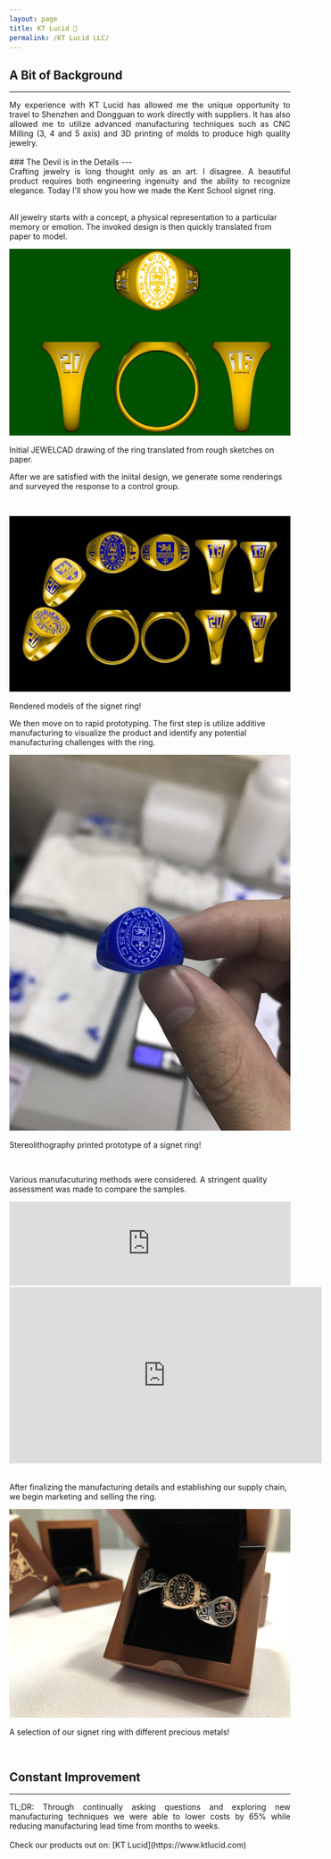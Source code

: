```yaml
---
layout: page
title: KT Lucid 💍
permalink: /KT Lucid LLC/
---
```

## A Bit of Background
---
<div align="justify"> My experience with KT Lucid has allowed me the unique opportunity to travel to Shenzhen and
  Dongguan to work directly with suppliers. It has also allowed me to utilize advanced manufacturing techniques such as CNC Milling (3, 4 and 5 axis) and
  3D printing of molds to produce high quality jewelry.</div>

<br />
### The Devil is in the Details
---
<div align="justify"> Crafting jewelry is long thought only as an art. I disagree. A beautiful product
requires both engineering ingenuity and the ability to recognize elegance. Today I'll show you how
we made the Kent School signet ring.</div>
<br />

All jewelry starts with a concept, a physical representation to a particular memory or emotion.
The invoked design is then quickly translated from paper to model.

<p align="center">
  <img width="auto" height="auto" src="/assets/photo7.jpg">
    <figcaption>Initial JEWELCAD drawing of the ring translated from rough sketches on paper.</figcaption>
</p>

After we are satisfied with the iniital design, we generate some renderings and surveyed the response to a control group.

<br />
<p align="center">
  <img width="auto" height="auto" src="/assets/photo10.PNG">
    <figcaption>Rendered models of the signet ring!</figcaption>
</p>

We then move on to rapid prototyping. The first step is utilize additive manufacturing to visualize the product and identify
any potential manufacturing challenges with the ring.
<br />

<p align="center">
  <img width="auto" height="auto" src="/assets/photo5.JPG">
    <figcaption>Stereolithography printed prototype of a signet ring!</figcaption>
</p>

<br />

Various manufacuturing methods were considered. A stringent quality assessment was made to compare the samples.
<iframe src="https://masteranson.github.io/jekyll-slideshow/slides/my-pics3.html" width="100%" scrolling="no" style="border: none;" onload="resizeIframe(this)"></iframe>

<center><iframe width="560" height="315" src="https://www.youtube.com/embed/blsFVIm3GC4" frameborder="0" allow="accelerometer; autoplay; encrypted-media; gyroscope; picture-in-picture" allowfullscreen></iframe></center>
<br />

After finalizing the manufacturing details and establishing our supply chain, we begin marketing and selling the ring.
<p align="center">
  <img width="auto" height="auto" src="/assets/photo8.jpeg">
    <figcaption>A selection of our signet ring with different precious metals!</figcaption>
</p>

<br />

## Constant Improvement
---
<div align="justify"> TL;DR: Through continually asking questions and exploring new manufacturing techniques
  we were able to lower costs by 65% while reducing manufacturing lead time from months to weeks. </div>

<br />
Check our products out on: [KT Lucid](https://www.ktlucid.com)
